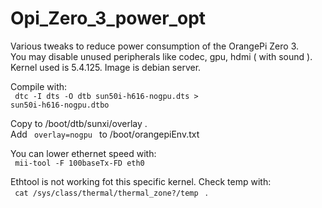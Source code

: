 # Opi_Zero_3_power_opt
Various tweaks to reduce power consumption of the OrangePi Zero 3.  
You may disable unused peripherals like codec, gpu, hdmi ( with sound ).  
Kernel used is 5.4.125. Image is debian server.  

Compile with:  
<code> dtc -I dts -O dtb sun50i-h616-nogpu.dts > sun50i-h616-nogpu.dtbo </code>  

Copy to /boot/dtb/sunxi/overlay .  
Add <code> overlay=nogpu </code> to /boot/orangepiEnv.txt

You can lower ethernet speed with:  
<code> mii-tool -F 100baseTx-FD eth0 </code>  

Ethtool is not working fot this specific kernel.
Check temp with:  
<code> cat /sys/class/thermal/thermal_zone?/temp </code> .  



